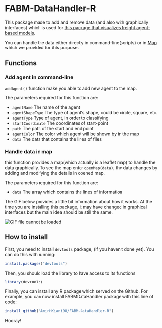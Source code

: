 # FABM-DataHandler-R
This package made to add and remove data (and also with graphically interfaces) which is used for [this package that visualizes freight agent-based models](https://github.com/AmirHKiani98/ABMFreight-Visualizer).

You can handle the data either directly in command-line(scripts) or in [Map](#handle-data-in-map) which we provided for this purpose.

## Functions
### Add agent in command-line
`addAgent()` function make you able to add new agent to the map.

The parameters required for this function are:

* `agentName` The name of the agent
* `agentShapeType` The type of agent's shape, could be circle, square, etc.
* `agentType` Type of agent, in order to classifying
* `startCoordinate` The coordinates of start-point
* `path` The path of the start and end point
* `agentColor` The color which agent will be shown by in the map
* `data` The data that contains the lines of files

### Handle data in map
this function provides a map(which actually is a leaflet map) to handle the data graphically.
To see the map enter `openMap(data)`, the data changes by adding and modifying the details in opened map.

The parameters required for this function are:
* `data` The array which contains the lines of information

The GIF below provides a little bit information about how it works. At the time you are installing this package, it may have changed in graphical interfaces but the main idea should be still the same.

![GIF file cannot be loaded](https://github.com/AmirHKiani98/FABM-DataHandler-R/blob/main/assets/map.gif?raw=true)

## How to install
First, you need to install `devtools` package, (if you haven't done yet). You can do this with running:
```r
install.packages("devtools")
```
Then, you should load the library to have access to its functions
```r
library(devtools)
```
Finally, you can install any R package which served on the Github. For example, you can now install FABMDataHandler package with this line of code:
```r
install_github("AmirHKiani98/FABM-DataHandler-R")
```
Hooray!
